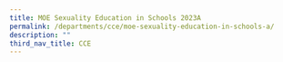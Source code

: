 ```yaml
---
title: MOE Sexuality Education in Schools 2023A
permalink: /departments/cce/moe-sexuality-education-in-schools-a/
description: ""
third_nav_title: CCE
---
```


